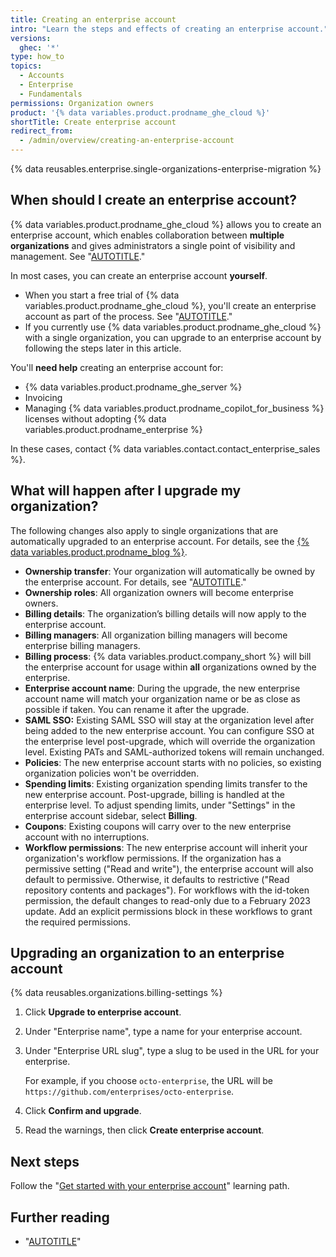 ```yaml
---
title: Creating an enterprise account
intro: "Learn the steps and effects of creating an enterprise account."
versions:
  ghec: '*'
type: how_to
topics:
  - Accounts
  - Enterprise
  - Fundamentals
permissions: Organization owners
product: '{% data variables.product.prodname_ghe_cloud %}'
shortTitle: Create enterprise account
redirect_from:
  - /admin/overview/creating-an-enterprise-account
---
```


<!-- expires 2024-10-01 -->
{% data reusables.enterprise.single-organizations-enterprise-migration %}
<!-- end expires 2024-10-01 -->

## When should I create an enterprise account?

{% data variables.product.prodname_ghe_cloud %} allows you to create an enterprise account, which enables collaboration between **multiple organizations** and gives administrators a single point of visibility and management. See "[AUTOTITLE](/admin/managing-your-enterprise-account/about-enterprise-accounts)."

In most cases, you can create an enterprise account **yourself**.

* When you start a free trial of {% data variables.product.prodname_ghe_cloud %}, you'll create an enterprise account as part of the process. See "[AUTOTITLE](/admin/overview/setting-up-a-trial-of-github-enterprise-cloud)."
* If you currently use {% data variables.product.prodname_ghe_cloud %} with a single organization, you can upgrade to an enterprise account by following the steps later in this article.

You'll **need help** creating an enterprise account for:

* {% data variables.product.prodname_ghe_server %}
* Invoicing
* Managing {% data variables.product.prodname_copilot_for_business %} licenses without adopting {% data variables.product.prodname_enterprise %}

In these cases, contact {% data variables.contact.contact_enterprise_sales %}.

## What will happen after I upgrade my organization?

The following changes also apply to single organizations that are automatically upgraded to an enterprise account. For details, see the [{% data variables.product.prodname_blog %}](https://github.blog/changelog/2024-06-19-upcoming-automatic-upgrade-to-the-enterprise-account-experience/).

* **Ownership transfer**: Your organization will automatically be owned by the enterprise account. For details, see "[AUTOTITLE](/admin/user-management/managing-organizations-in-your-enterprise/adding-organizations-to-your-enterprise#about-addition-of-organizations-to-your-enterprise-account)."
* **Ownership roles**: All organization owners will become enterprise owners.
* **Billing details**: The organization’s billing details will now apply to the enterprise account.
* **Billing managers**: All organization billing managers will become enterprise billing managers.
* **Billing process**: {% data variables.product.company_short %} will bill the enterprise account for usage within **all** organizations owned by the enterprise.
* **Enterprise account name**: During the upgrade, the new enterprise account name will match your organization name or be as close as possible if taken. You can rename it after the upgrade.
* **SAML SSO:** Existing SAML SSO will stay at the organization level after being added to the new enterprise account. You can configure SSO at the enterprise level post-upgrade, which will override the organization level. Existing PATs and SAML-authorized tokens will remain unchanged.
* **Policies**: The new enterprise account starts with no policies, so existing organization policies won't be overridden.
* **Spending limits**: Existing organization spending limits transfer to the new enterprise account. Post-upgrade, billing is handled at the enterprise level. To adjust spending limits, under "Settings" in the enterprise account sidebar, select **Billing**.
* **Coupons**: Existing coupons will carry over to the new enterprise account with no interruptions.
* **Workflow permissions**: The new enterprise account will inherit your organization's workflow permissions. If the organization has a permissive setting ("Read and write"), the enterprise account will also default to permissive. Otherwise, it defaults to restrictive ("Read repository contents and packages"). For workflows with the id-token permission, the default changes to read-only due to a February 2023 update. Add an explicit permissions block in these workflows to grant the required permissions.

## Upgrading an organization to an enterprise account

{% data reusables.organizations.billing-settings %}
1. Click **Upgrade to enterprise account**.
1. Under "Enterprise name", type a name for your enterprise account.
1. Under "Enterprise URL slug", type a slug to be used in the URL for your enterprise.

   For example, if you choose `octo-enterprise`, the URL will be `https://github.com/enterprises/octo-enterprise`.
1. Click **Confirm and upgrade**.
1. Read the warnings, then click **Create enterprise account**.

## Next steps

Follow the "[Get started with your enterprise account](/admin/guides#get-started-with-your-enterprise-account)" learning path.

## Further reading

* "[AUTOTITLE](/admin/user-management/managing-users-in-your-enterprise/roles-in-an-enterprise)"
